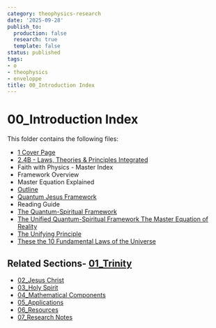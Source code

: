 ```yaml
---
category: theophysics-research
date: '2025-09-28'
publish_to:
  production: false
  research: true
  template: false
status: published
tags:
- o
- theophysics
- enveloppe
title: 00_Introduction Index
---
```

   
# 00_Introduction Index   
   
This folder contains the following files:   
   
- [1 Cover Page](1%20Cover%20Page.md.md)   
- [2.4B - Laws, Theories & Principles Integrated](THEOPHYSICS/Law_Files/2.4B%20-%20Laws,%20Theories%20&%20Principles%20Integrated.md)   
- Faith with Physics - Master Index   
- Framework Overview   
- Master Equation Explained   
- [Outline](Yellowkid%20Flat/Yelowkid%20Flat/Trinity/00_Introduction/Outline.md)   
- [Quantum Jesus Framework](Quantum%20Jesus%20Framework.md.md)   
- Reading Guide   
- [The Quantum-Spiritual Framework](Yellowkid%20Flat/Yelowkid%20Flat/Trinity/00_Introduction/The%20Quantum-Spiritual%20Framework.md)   
- [The Unified Quantum-Spiritual Framework The Master Equation of Reality](The%20Unified%20Quantum-Spiritual%20Framework%20The%20Master%20Equation%20of%20Reality.md.md)   
- [The Unifying Principle](The%20Unifying%20Principle.md.md)   
- [These the 10 Fundamental Laws of the Universe](THEOPHYSICS/Law_Files/These%20the%2010%20Fundamental%20Laws%20of%20the%20Universe.md)   
   
## Related Sections- [01_Trinity](01_Trinity_Index.md.md)   
   
- [02_Jesus Christ](02_Jesus%20Christ_Index.md.md)   
- [03_Holy Spirit](03_Holy%20Spirit_Index.md.md)   
- [04_Mathematical Components](04_Mathematical%20Components_Index.md.md)   
- [05_Applications](05_Applications_Index.md.md)   
- [06_Resources](06_Resources_Index.md.md)   
- [07_Research Notes](07_Research%20Notes_Index.md.md)